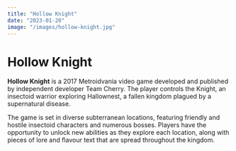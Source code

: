 ```yaml
---
title: "Hollow Knight"
date: "2023-01-20"
image: "/images/hollow-knight.jpg"
---
```


# Hollow Knight

**Hollow Knight** is a 2017 Metroidvania video game developed and published by independent developer Team Cherry. The
player controls the Knight, an insectoid warrior exploring Hallownest, a fallen kingdom plagued by a supernatural disease.

The game is set in diverse subterranean locations, featuring friendly and hostile insectoid characters and numerous
bosses. Players have the opportunity to unlock new abilities as they explore each location, along with pieces of lore and
flavour text that are spread throughout the kingdom.